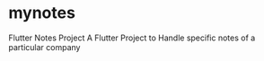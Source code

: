 # mynotes
 Flutter Notes Project
A Flutter Project to Handle specific notes of a particular company
